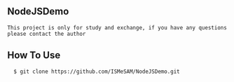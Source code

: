 ## NodeJSDemo
```
This project is only for study and exchange, if you have any questions please contact the author
```

## How To Use
      $ git clone https://github.com/ISMeSAM/NodeJSDemo.git
